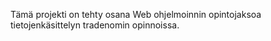 Tämä projekti on tehty osana Web ohjelmoinnin opintojaksoa tietojenkäsittelyn tradenomin opinnoissa.
